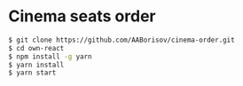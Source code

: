 # Cinema seats order

```bash
$ git clone https://github.com/AABorisov/cinema-order.git
$ cd own-react
$ npm install -g yarn
$ yarn install
$ yarn start
```
